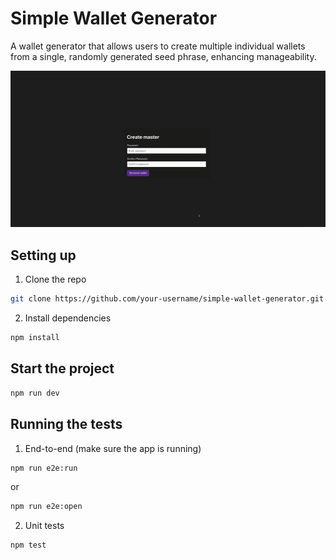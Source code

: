 # Simple Wallet Generator

A wallet generator that allows users to create multiple individual wallets from a single, randomly generated seed phrase, enhancing manageability.

<img src="./public/demo.gif" alt="Demo">

## Setting up

1. Clone the repo

```bash
git clone https://github.com/your-username/simple-wallet-generator.git && cd simple-wallet-generator
```
2. Install dependencies

```bash 
npm install
```

## Start the project

```bash
npm run dev 
```

## Running the tests

1. End-to-end (make sure the app is running)

```bash 
npm run e2e:run
```
or 
```bash
npm run e2e:open
```

2. Unit tests

```bash 
npm test 
```